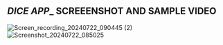 ___________DICE APP____________
SCREEENSHOT AND SAMPLE VIDEO
--------------------------------

![Screen_recording_20240722_090445 (2)](https://github.com/user-attachments/assets/b5d68cef-81f3-4c71-be6c-05e789ab4f0d) ![Screenshot_20240722_085025](https://github.com/user-attachments/assets/fa96368d-aab5-414e-ab8f-8f02757faa0b)
